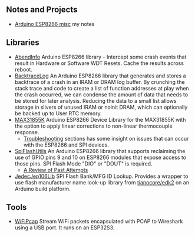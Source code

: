 ## Notes and Projects
* [Arduino ESP8266 misc](https://github.com/mhightower83/Arduino-ESP8266-misc/wiki) my notes
## Libraries
* [AbendInfo](https://github.com/mhightower83/AbendInfo) Arduino ESP8266 library - Intercept some crash events that result in Hardware or Software WDT Resets. Cache the results across reboot.
* [BacktraceLog](https://github.com/mhightower83/BacktraceLog) An Arduino ESP8266 library that generates and stores a backtrace of a crash in an IRAM or DRAM log buffer. By crunching the stack trace and code to create a list of function addresses at play when the crash occurred, we can condense the amount of data that needs to be stored for later analysis. Reducing the data to a small list allows storage in slivers of unused IRAM or noinit DRAM, which can optionally be backed up to User RTC memory.
* [MAX31855K](https://github.com/mhightower83/MAX31855K) Arduino ESP8266 Device Library for the MAX31855K with the option to apply linear corrections to non-linear thermocouple response.
   * [Troubleshooting](https://github.com/mhightower83/MAX31855K/wiki/Troubleshooting#troubleshooting) sections has some insight on issues that can occur with the ESP8266 and SPI devices.
* [SpiFlashUtils](https://github.com/mhightower83/SpiFlashUtils) An Arduino ESP8266 library that supports reclaiming the use of GPIO pins 9 and 10 on ESP8266 modules that expose access to those pins. SPI Flash Mode "DIO" or "DOUT" is required.
   * [A Review of Past Attempts](https://github.com/mhightower83/Arduino-ESP8266-misc/wiki/Pins-GPIO9-and-GPIO10#a-review-of-past-attempts)
* [JedecJep106Lib](https://github.com/mhightower83/JedecJep106Lib) SPI Flash Bank/MFG ID Lookup. Provides a wrapper to use flash manufacturer name look-up library from [tianocore/edk2](https://github.com/tianocore/edk2/blob/master/MdePkg/Library/JedecJep106Lib/JedecJep106Lib.c) on an Arduino build platform. 

<!--   
unable to position at section of the page
   * <a href="https://github.com/mhightower83/MAX31855K/wiki/Troubleshooting#troubleshooting" target="_blank">Troubleshooting</a> sections has some insight on issues that can occur with the ESP8266 and SPI devices.
   * <a href="https://github.com/mhightower83/Arduino-ESP8266-misc/wiki/Pins-GPIO9-and-GPIO10#a-review-of-past-attempts" target="_blank">A Review of Past Attempts</a>
--> 


## Tools
* [WiFiPcap](https://github.com/mhightower83/WiFiPcap) Stream WiFi packets encapsulated with PCAP to Wireshark using a USB port. It runs on an ESP32S3.

<!--
**mhightower83/mhightower83** is a ✨ _special_ ✨ repository because its `README.md` (this file) appears on your GitHub profile.

Here are some ideas to get you started:

- 🔭 I’m currently working on ...
- 🌱 I’m currently learning ...
- 👯 I’m looking to collaborate on ...
- 🤔 I’m looking for help with ...
- 💬 Ask me about ...
- 📫 How to reach me: ...
- 😄 Pronouns: ...
- ⚡ Fun fact: ...
-->
